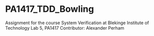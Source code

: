 # PA1417_TDD_Bowling
Assignment for the course System Verification at Blekinge Institute of Technology
Lab 5, PA1417
Contributor: Alexander Perham
